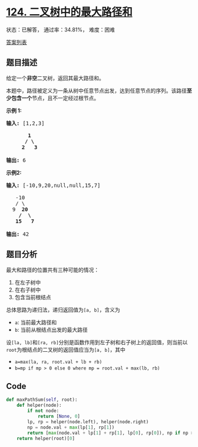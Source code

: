 # [124. 二叉树中的最大路径和](https://leetcode-cn.com/problems/binary-tree-maximum-path-sum)

状态：已解答， 通过率：34.81%， 难度：困难

[答案列表](Solutions/answer_list.md)

## 题目描述
给定一个**非空**二叉树，返回其最大路径和。

本题中，路径被定义为一条从树中任意节点出发，达到任意节点的序列。该路径**至少包含一个**节点，且不一定经过根节点。

**示例 1:**

<pre><strong>输入:</strong> [1,2,3]

       <strong>1</strong>
      <strong>/ \</strong>
     <strong>2</strong>   <strong>3</strong>

<strong>输出:</strong> 6
</pre>

**示例2:**

<pre><strong>输入:</strong> [-10,9,20,null,null,15,7]

&nbsp;  -10
&nbsp; &nbsp;/ \
&nbsp; 9 &nbsp;<strong>20</strong>
&nbsp; &nbsp; <strong>/ &nbsp;\</strong>
&nbsp; &nbsp;<strong>15 &nbsp; 7</strong>

<strong>输出:</strong> 42</pre>


## 题目分析
最大和路径的位置共有三种可能的情况：
1. 在左子树中
2. 在右子树中
3. 包含当前根结点

总体思路为递归法，递归返回值为`[a, b]`，含义为
- `a`: 当前最大路径和
- `b`: 当前从根结点出发的最大路径

设`[la, lb]`和`[ra,
rb]`分别是函数作用到左子树和右子树上的返回值，则当前以`root`为根结点的二叉树的返回值应当为`[a,
b]`，其中
- `a=max(la, ra, root.val + lb + rb)`
- `b=mp if mp > 0 else 0 where mp = root.val + max(lb, rb)`

## Code
```python
def maxPathSum(self, root):
    def helper(node):
        if not node:
            return [None, 0]
        lp, rp = helper(node.left), helper(node.right)
        np = node.val + max(lp[1], rp[1])
        return [max(node.val + lp[1] + rp[1], lp[0], rp[0]), np if np > 0 else 0]
    return helper(root)[0]
```
